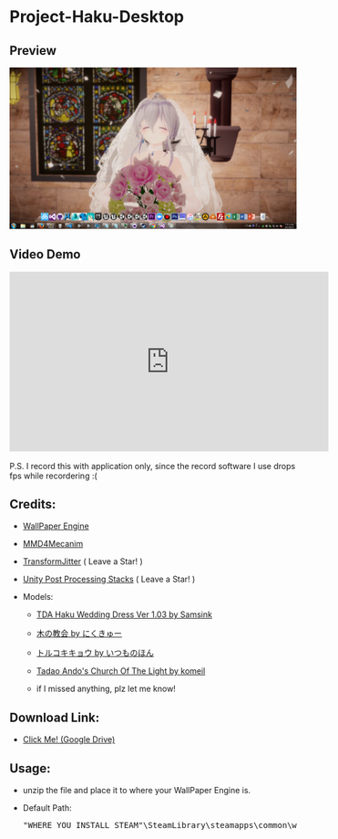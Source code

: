 # Project-Haku-Desktop

## Preview

<img src="preview.png" width=720px>

## Video Demo

<iframe width="560" height="315" src="https://www.youtube.com/embed/Fta23AA97SM" frameborder="0" allowfullscreen></iframe>

P.S. I record this with application only, since the record software I use drops fps while recordering :(

## Credits:

* [WallPaper Engine](http://store.steampowered.com/app/431960/Wallpaper_Engine/)

* [MMD4Mecanim](http://stereoarts.jp/)

* [TransformJitter](https://github.com/ichika292/TransformJitter) ( Leave a Star! )

* [Unity Post Processing Stacks](https://github.com/Unity-Technologies/PostProcessing) ( Leave a Star! )

* Models:

    * [TDA Haku Wedding Dress Ver 1.03 by Samsink](https://samsink.deviantart.com/art/TDA-Haku-Wedding-Dress-Ver-1-03-DOWNLOAD-564440579)
    
    * [木の教会 by にくきゅー](http://seiga.nicovideo.jp/seiga/im5662216)
    
    * [トルコキキョウ by いつものほん](http://seiga.nicovideo.jp/seiga/im5188945)
    
    * [Tadao Ando's Church Of The Light by komeil](https://free3d.com/3d-model/tadao-andos-church-of-the-light-45169.html)
    
    * if I missed anything, plz let me know!

## Download Link:

* [Click Me! (Google Drive)](https://drive.google.com/file/d/0B-hOVrfr3zH0ejRydG9ORWZxWVE/view?usp=sharing)

## Usage:

* unzip the file and place it to where your WallPaper Engine is.

* Default Path: 

    <pre>"WHERE_YOU_INSTALL_STEAM"\SteamLibrary\steamapps\common\wallpaper_engine\projects\myprojects\</pre